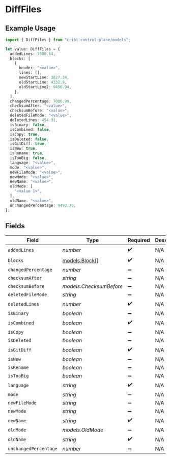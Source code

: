 # DiffFiles

## Example Usage

```typescript
import { DiffFiles } from "cribl-control-plane/models";

let value: DiffFiles = {
  addedLines: 7600.64,
  blocks: [
    {
      header: "<value>",
      lines: [],
      newStartLine: 3827.34,
      oldStartLine: 4332.9,
      oldStartLine2: 9456.94,
    },
  ],
  changedPercentage: 7086.99,
  checksumAfter: "<value>",
  checksumBefore: "<value>",
  deletedFileMode: "<value>",
  deletedLines: 454.31,
  isBinary: false,
  isCombined: false,
  isCopy: true,
  isDeleted: false,
  isGitDiff: true,
  isNew: true,
  isRename: true,
  isTooBig: false,
  language: "<value>",
  mode: "<value>",
  newFileMode: "<value>",
  newMode: "<value>",
  newName: "<value>",
  oldMode: [
    "<value 1>",
  ],
  oldName: "<value>",
  unchangedPercentage: 9493.76,
};
```

## Fields

| Field                                | Type                                 | Required                             | Description                          |
| ------------------------------------ | ------------------------------------ | ------------------------------------ | ------------------------------------ |
| `addedLines`                         | *number*                             | :heavy_check_mark:                   | N/A                                  |
| `blocks`                             | [models.Block](../models/block.md)[] | :heavy_check_mark:                   | N/A                                  |
| `changedPercentage`                  | *number*                             | :heavy_minus_sign:                   | N/A                                  |
| `checksumAfter`                      | *string*                             | :heavy_minus_sign:                   | N/A                                  |
| `checksumBefore`                     | *models.ChecksumBefore*              | :heavy_minus_sign:                   | N/A                                  |
| `deletedFileMode`                    | *string*                             | :heavy_minus_sign:                   | N/A                                  |
| `deletedLines`                       | *number*                             | :heavy_check_mark:                   | N/A                                  |
| `isBinary`                           | *boolean*                            | :heavy_minus_sign:                   | N/A                                  |
| `isCombined`                         | *boolean*                            | :heavy_check_mark:                   | N/A                                  |
| `isCopy`                             | *boolean*                            | :heavy_minus_sign:                   | N/A                                  |
| `isDeleted`                          | *boolean*                            | :heavy_minus_sign:                   | N/A                                  |
| `isGitDiff`                          | *boolean*                            | :heavy_check_mark:                   | N/A                                  |
| `isNew`                              | *boolean*                            | :heavy_minus_sign:                   | N/A                                  |
| `isRename`                           | *boolean*                            | :heavy_minus_sign:                   | N/A                                  |
| `isTooBig`                           | *boolean*                            | :heavy_minus_sign:                   | N/A                                  |
| `language`                           | *string*                             | :heavy_check_mark:                   | N/A                                  |
| `mode`                               | *string*                             | :heavy_minus_sign:                   | N/A                                  |
| `newFileMode`                        | *string*                             | :heavy_minus_sign:                   | N/A                                  |
| `newMode`                            | *string*                             | :heavy_minus_sign:                   | N/A                                  |
| `newName`                            | *string*                             | :heavy_check_mark:                   | N/A                                  |
| `oldMode`                            | *models.OldMode*                     | :heavy_minus_sign:                   | N/A                                  |
| `oldName`                            | *string*                             | :heavy_check_mark:                   | N/A                                  |
| `unchangedPercentage`                | *number*                             | :heavy_minus_sign:                   | N/A                                  |